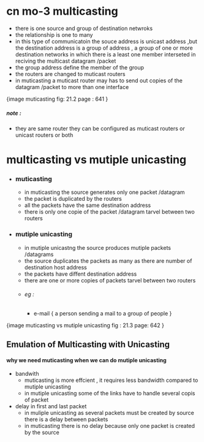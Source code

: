# cn mo-3 multicasting 
* there is one source and group of destination netwroks 
* the relationship is one to many 
* in this type of communicatoin the souce address is unicast address ,but the destination address is a group of address , a group of one or more destination networks in which there is a least one member interseted in reciving the multicast datagram /packet 
* the group address define the member of the group 
* the routers are changed to muticast routers 
* in muticasting a muticast router may has to send out copies of the datagram /packet to more than one interface 

{image muticasting fig: 21.2 page : 641 }

##### note : 
* they are same router they can be configured as muticast routers or unicast routers or both 

# multicasting vs mutiple unicasting 

* ### muticasting
    * in muticasting  the source generates only one packet /datagram 
    * the packet is duplicated by the routers 
    * all the packets have the same destination address 
    * there is only one copie of the packet /datagram  tarvel between two routers 
* ### mutiple unicasting 
    * in mutiple unicastng the source produces mutiple packets /datagrams
    * the source duplicates the packets as many as there are number of destination host address 
    * the packets have diffent destination address 
    * there are one or more copies of packets tarvel between two routers 
    *  ###### eg : 
        * e-mail  { a person sending a mail to a group of people }

{image muticasting vs mutiple unicasting fig : 21.3 page: 642  }


## Emulation of Multicasting with Unicasting
 
 #### why we need muticasting when we can do mutiple unicasting 
* bandwith 
    * muticasting is more effcient , it requires less bandwidth compared to mutiple unicasting 
    * in mutiple unicasting some of the links have to handle several copis of packet 
* delay in first and last packet 
    * in muliple unicasting as several packets must be created by source there is a delay between packets 
    * in muticasting there is no delay because only one packet is created by the source 


    



